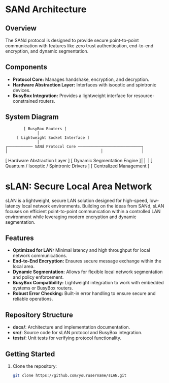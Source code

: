 # SANd Architecture

## Overview
The SANd protocol is designed to provide secure point-to-point communication with features like zero trust authentication, end-to-end encryption, and dynamic segmentation.

## Components
- **Protocol Core:** Manages handshake, encryption, and decryption.
- **Hardware Abstraction Layer:** Interfaces with isooptic and spintronic devices.
- **BusyBox Integration:** Provides a lightweight interface for resource-constrained routers.

## System Diagram
            [ BusyBox Routers ]
                  │
         [ Lightweight Socket Interface ]
                  │
    ┌─────────── SANd Protocol Core ────────────────────────────┐
    │                                         │                 │
 [ Hardware Abstraction Layer ] [ Dynamic Segmentation Engine ]││ 
│[ Quantum / Isooptic / Spintronic Drivers ] [ Centralized Management ]

# sLAN: Secure Local Area Network

sLAN is a lightweight, secure LAN solution designed for high-speed, low-latency local network environments. Building on the ideas from SANd, sLAN focuses on efficient point-to-point communication within a controlled LAN environment while leveraging modern encryption and dynamic segmentation.

## Features
- **Optimized for LAN:** Minimal latency and high throughput for local network communications.
- **End-to-End Encryption:** Ensures secure message exchange within the local area.
- **Dynamic Segmentation:** Allows for flexible local network segmentation and policy enforcement.
- **BusyBox Compatibility:** Lightweight integration to work with embedded systems or BusyBox routers.
- **Robust Error Checking:** Built-in error handling to ensure secure and reliable operations.

## Repository Structure
- **docs/**: Architecture and implementation documentation.
- **src/**: Source code for sLAN protocol and BusyBox integration.
- **tests/**: Unit tests for verifying protocol functionality.

## Getting Started
1. Clone the repository:
   ```bash
   git clone https://github.com/yourusername/sLAN.git
